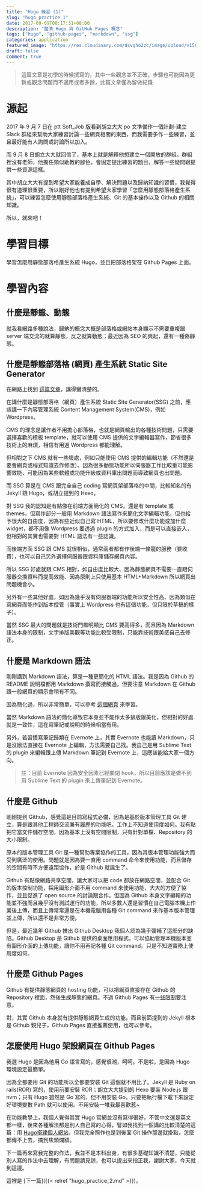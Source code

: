 ```yaml
---
title: "Hugo 練習 (1)"
slug: "hugo_practice_1"
date: 2017-09-09T00:17:31+08:00
description: "釐清 Hugo 與 GitHub Pages 概念"
tags: ["hugo", "github-pages", "markdown", "ssg"]
categories: application
featured_image: "https://res.cloudinary.com/dcvgho2zc/image/upload/v1568903691/Tech%20Blog/hugo-logo_zjncdo.png"
draft: false
comment: true
---
```


> 這篇文章是初學的時候撰寫的，其中一些觀念並不正確，步驟也可能因為更新或觀念問題而不適用或者多餘，此篇文章僅為留做紀錄

# 源起

2017 年 9 月 7 日在 ptt Soft_Job 版看到胡立大大 po 文準備作一個計劃-建立 Slack 群組來幫助大家練習討論一些網頁相關的東西，而我需要多作一些練習，並且最好能有人詢問或討論所以加入。

而 9 月 8 日胡立大大就回信了，基本上就是解釋他想建立一個開放的群組，群組裡沒有老師，他擔任類似助教的腳色，會固定提出練習的題目，解答一些疑問跟提供一些資源這樣。

其中胡立大大有提到希望大家能養成自學、解決問題以及歸納知識的習慣，我覺得很有道理很重要，所以剛好他也有提到希望大家學習「怎麼用靜態部落格產生系統」，可以練習怎麼使用靜態部落格產生系統、Git 的基本操作以及 Github 的相關知識。

所以，就來吧！

# 學習目標

學習怎麼用靜態部落格產生系統 Hugo，並且把部落格架在 Github Pages 上面。

# 學習內容

## 什麼是靜態、動態

就我看網路多種說法，歸納的概念大概是部落格或網站本身顯示不需要重複跟 server 端交流的就算靜態，反之就算動態；最近因為 SEO 的興起，還有一種偽靜態。

## 什麼是靜態部落格 (網頁) 產生系統 Static Site Generator

在網路上找到 [這篇文章](https://www.sitepoint.com/7-reasons-use-static-site-generator/)，講得蠻清楚的。

在講什麼是靜態部落格（網頁）產生系統 Static Site Generator(SSG) 之前，應該講一下內容管理系統 Content Management System(CMS)，例如 Wordpress。

CMS 的理念是讓作者不用擔心部落格，也就是網頁輸出的各種技術問題，只需要選擇喜歡的模板 template，就可以使用 CMS 提供的文字編輯器寫作，節省很多技術上的麻煩，相信有用過 Wordpress 都能理解。

但相對之下 CMS 就有一些壞處，例如只能使用 CMS 提供的編輯功能（不然還是要會網頁或程式知識去作修改）、因為很多動態功能所以伺服器工作比較重可能影響效能、可能因為某些軟體或功能升級或資料庫出問題而導致網頁也出問題。

而 SSG 算是在 CMS 跟完全自己 coding 寫網頁架部落格的中間，比較知名的有 Jekyll 跟 Hugo，或胡立提到的 Hexo。

對 SSG 我的認知是有點像在前端方面簡化的 CMS。還是有 template 或 themes，但寫作部分一般用 Markdown 語法寫作來簡化文字編輯功能，但也給予很大的自由度，因為有些近似自己寫 HTML，所以要修改什麼功能或加什麼 widget，都不用像 Wordpress 要透過 plugin 的方式加入，而是可以直接嵌入，但相對的其實也需要對 HTML 語法有一些認識。

而後端方面 SSG 跟 CMS 就很相似，通常兩者都有作後端一條龍的服務（要收費），也可以自己另外選擇伺服器跟資料庫儲存網頁內容。

所以 SSG 好處就跟 CMS 相對，如自由度比較大、因為靜態網頁不需要一直跟伺服器交換資料而提高效能、因為原則上只使用基本 HTML+Markdown 所以網頁出問題機會小。

另外有一些其他好處，如因為幾乎沒有伺服器端的功能所以安全性高、因為類似在寫網頁而能作到版本控管（事實上 Wordpress 也有這個功能，但只限於草稿的樣子）。

當然 SSG 最大的問題就是技術門檻明顯比 CMS 要高得多，而且因為 Markdown 語法本身的限制，文字排版美觀等功能比較受限制，只能靠技術跟美感自己去修正。

## 什麼是 Markdown 語法

剛剛講到 Markdown 語法，算是一種更簡化的 HTML 語法。我是因為 Github 的 README 說明檔都用 Markdown 撰寫而接觸過，但要注意 Markdown 在 Github 跟一般網頁的顯示會稍有不同。

因為簡化過，所以非常簡單，可以參考 [這個網頁](http://markdown.tw/) 來學習。

當然 Markdown 語法的簡化導致它本身並不能作太多排版跟美化，但相對的好處就是一致性，這在寫筆記或說明的時候相當有用。

另外，若習慣寫筆記歸類在 Evernote 上，其實 Evernote 也能讀 Markdown，只是沒辦法直接在 Evernote 上編輯，方法需要自己找。我自己是用 Sublime Text 的 plugin 來編輯跟上傳 Markdown 筆記到 Evernote 上，這應該能給大家一個方向。

> 註：目前 Evernote 因為安全因素已經關閉 hook，所以目前應該是做不到用 Sublime Text 的 plugin 來上傳筆記到 Evernote。

## 什麼是 Github

剛剛提到 Github，感覺這是目前寫程式必備，因為是基於版本管理工具 Git 建立，算是跟其他工程師交流兼有履歷的功能吧，工作上不知道使用度如何。我有點把它當文件儲存空間，因為基本上沒有空間限制，只有針對單檔、Repository 的大小限制。

原本的版本管理工具 Git 是一種幫助專案協作的工具，因為其版本管理功能強大而受到廣泛的使用。問題就是因為要一直用 command 命令來使用功能，而且儲存的空間有時不方便遠距協作，於是 Github 就誕生了。

Github 有點像網路共享空間，讓大家可以把 code 都放在網路空間，並配合 Git 的版本控制功能，採用圖形介面不用 command 來使用功能，大大的方便了協作，並且促進了 open source 的討論跟合作。但因為 Github 本身文字編輯的功能並不強而且幾乎沒有測試運行的功能，所以多數人還是習慣在自己電腦本機上作業後上傳，而且上傳常常還是在本機電腦用各種 Git command 來作基本版本管理並上傳，所以還不是非常方便。

但是，最近幾年 Github 推出 Github Desktop 我個人認為幾乎彌補了這部分的缺陷。Github Desktop 是 Github 提供的桌面應用程式，可以協助管理本機版本並有圖形介面的上傳功能，讓你不用再記各種 Git command。只是不知道實務上使用度如何。

## 什麼是 Github Pages

Github 有提供靜態網頁的 hosting 功能，可以把網頁直接存在 Github 的 Repository 裡面，然後生成靜態的網頁。不過 Github Pages 有[一些限制](https://help.github.com/articles/what-is-github-pages/)要注意。

對，其實 Github 本身就有提供靜態網頁生成的功能，而且前面提到的 Jekyll 根本是 Github 親兒子，Github Pages 直接推薦使用，也可以參考。

## 怎麼使用 Hugo 架設網頁在 Github Pages

我選 Hugo 是因為他用 Go 語言寫的，感覺很潮，呵呵。不是啦，是因為 Hugo 環境設定最簡單。

因為全都要用 Git 的功能所以全都要安裝 Git 這個就不用比了。Jekyll 是 Ruby on rails(ROR) 寫的，使用前要安裝 ROR；胡立大大提到的 Hexo 要裝 Node.js 跟 nvm；只有 Hugo 雖然是 Go 寫的，但不用安裝 Go，只要把執行檔下載下來設定好環境變數 Path 就可以使用。不用安裝一堆我最喜歡惹~

在功能教學上，我個人覺得其實 Hugo 官網並沒有寫得很好，不管中文還是英文都一樣，後來各種解法都是別人自己寫的心得，譬如我找到一個講的比較清楚的這篇：用 [Hugo搭建個人網站](https://brent-li.github.io/post/build-personal-site-with-hugo/)，但我完全照作也是到後面 Git 操作那邊就掛點，怎麼都傳不上去，搞到焦頭爛額。

下一篇再來寫我完整的作法，我並不是本科出身，有很多基礎知識不清楚，只能從別人寫的作法中去理解，有問題請見諒，也可以提出來指正我，謝謝大家，今天就到這邊。

這裡是 [下一篇]({{< relref "hugo_practice_2.md" >}})。